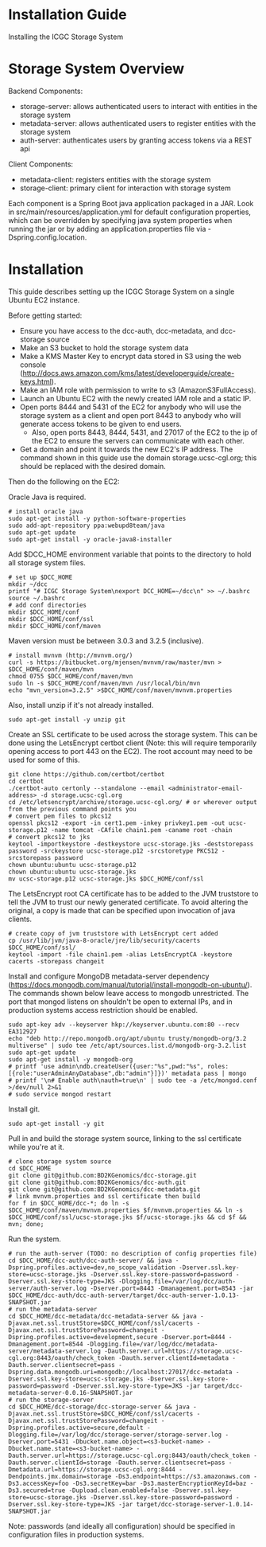 # Installation Guide
Installing the ICGC Storage System


# Storage System Overview
Backend Components:
- storage-server: allows authenticated users to interact with entities in the storage system
- metadata-server: allows authenticated users to register entities with the storage system
- auth-server: authenticates users by granting access tokens via a REST api

Client Components:
- metadata-client: registers entities with the storage system
- storage-client: primary client for interaction with storage system

Each component is a Spring Boot java application packaged in a JAR. Look in src/main/resources/application.yml for default configuration properties, which can be overridden by specifying java system properties when running the jar or by adding an application.properties file via -Dspring.config.location.


# Installation
This guide describes setting up the ICGC Storage System on a single Ubuntu EC2 instance.

Before getting started:
- Ensure you have access to the dcc-auth, dcc-metadata, and dcc-storage source
- Make an S3 bucket to hold the storage system data
- Make a KMS Master Key to encrypt data stored in S3 using the web console (http://docs.aws.amazon.com/kms/latest/developerguide/create-keys.html).
- Make an IAM role with permission to write to s3 (AmazonS3FullAccess).
- Launch an Ubuntu EC2 with the newly created IAM role and a static IP.
- Open ports 8444 and 5431 of the EC2 for anybody who will use the storage system as a client and open port 8443 to anybody who will generate access tokens to be given to end users.
  - Also, open ports 8443, 8444, 5431, and 27017 of the EC2 to the ip of the EC2 to ensure the servers can communicate with each other.
- Get a domain and point it towards the new EC2's IP address. The command shown in this guide use the domain storage.ucsc-cgl.org; this should be replaced with the desired domain.

Then do the following on the EC2:

Oracle Java is required.
```
# install oracle java
sudo apt-get install -y python-software-properties
sudo add-apt-repository ppa:webupd8team/java
sudo apt-get update
sudo apt-get install -y oracle-java8-installer
```

Add $DCC_HOME environment variable that points to the directory to hold all storage system files.
```
# set up $DCC_HOME
mkdir ~/dcc
printf "# ICGC Storage System\nexport DCC_HOME=~/dcc\n" >> ~/.bashrc
source ~/.bashrc
# add conf directories
mkdir $DCC_HOME/conf
mkdir $DCC_HOME/conf/ssl
mkdir $DCC_HOME/conf/maven
```

Maven version must be between 3.0.3 and 3.2.5 (inclusive).
```
# install mvnvm (http://mvnvm.org/)
curl -s https://bitbucket.org/mjensen/mvnvm/raw/master/mvn > $DCC_HOME/conf/maven/mvn
chmod 0755 $DCC_HOME/conf/maven/mvn
sudo ln -s $DCC_HOME/conf/maven/mvn /usr/local/bin/mvn
echo "mvn_version=3.2.5" >$DCC_HOME/conf/maven/mvnvm.properties
```

Also, install unzip if it's not already installed.
```
sudo apt-get install -y unzip git
```

Create an SSL certificate to be used across the storage system. This can be done using the LetsEncrypt certbot client (Note: this will require temporarily opening access to port 443 on the EC2). The root account may need to be used for some of this.
```
git clone https://github.com/certbot/certbot
cd certbot
./certbot-auto certonly --standalone --email <administrator-email-address> -d storage.ucsc-cgl.org
cd /etc/letsencrypt/archive/storage.ucsc-cgl.org/ # or wherever output from the previous command points you
# convert pem files to pkcs12
openssl pkcs12 -export -in cert1.pem -inkey privkey1.pem -out ucsc-storage.p12 -name tomcat -CAfile chain1.pem -caname root -chain
# convert pkcs12 to jks
keytool -importkeystore -destkeystore ucsc-storage.jks -deststorepass password -srckeystore ucsc-storage.p12 -srcstoretype PKCS12 -srcstorepass password
chown ubuntu:ubuntu ucsc-storage.p12
chown ubuntu:ubuntu ucsc-storage.jks
mv ucsc-storage.p12 ucsc-storage.jks $DCC_HOME/conf/ssl
```

The LetsEncrypt root CA certificate has to be added to the JVM truststore to tell the JVM to trust our newly generated certificate. To avoid altering the original, a copy is made that can be specified upon invocation of java clients.
```
# create copy of jvm truststore with LetsEncrypt cert added
cp /usr/lib/jvm/java-8-oracle/jre/lib/security/cacerts $DCC_HOME/conf/ssl/
keytool -import -file chain1.pem -alias LetsEncryptCA -keystore cacerts -storepass changeit
```

Install and configure MongoDB metadata-server dependency (https://docs.mongodb.com/manual/tutorial/install-mongodb-on-ubuntu/). The commands shown below leave access to mongodb unrestricted. The port that mongod listens on shouldn't be open to external IPs, and in production systems access restriction should be enabled.
```
sudo apt-key adv --keyserver hkp://keyserver.ubuntu.com:80 --recv EA312927
echo "deb http://repo.mongodb.org/apt/ubuntu trusty/mongodb-org/3.2 multiverse" | sudo tee /etc/apt/sources.list.d/mongodb-org-3.2.list
sudo apt-get update
sudo apt-get install -y mongodb-org
# printf 'use admin\ndb.createUser({user:"%s",pwd:"%s", roles:[{role:"userAdminAnyDatabase",db:"admin"}]})' metadata pass | mongo
# printf '\n# Enable auth\nauth=true\n' | sudo tee -a /etc/mongod.conf >/dev/null 2>&1
# sudo service mongod restart
```

Install git.
```
sudo apt-get install -y git
```

Pull in and build the storage system source, linking to the ssl certificate while you're at it.
```
# clone storage system source
cd $DCC_HOME
git clone git@github.com:BD2KGenomics/dcc-storage.git
git clone git@github.com:BD2KGenomics/dcc-auth.git
git clone git@github.com:BD2KGenomics/dcc-metadata.git
# link mvnvm.properties and ssl certificate then build
for f in $DCC_HOME/dcc-*; do ln -s $DCC_HOME/conf/maven/mvnvm.properties $f/mvnvm.properties && ln -s $DCC_HOME/conf/ssl/ucsc-storage.jks $f/ucsc-storage.jks && cd $f && mvn; done;
```

Run the system.
```
# run the auth-server (TODO: no description of config properties file)
cd $DCC_HOME/dcc-auth/dcc-auth-server/ && java -Dspring.profiles.active=dev,no_scope_validation -Dserver.ssl.key-store=ucsc-storage.jks -Dserver.ssl.key-store-password=password -Dserver.ssl.key-store-type=JKS -Dlogging.file=/var/log/dcc/auth-server/auth-server.log -Dserver.port=8443 -Dmanagement.port=8543 -jar $DCC_HOME/dcc-auth/dcc-auth-server/target/dcc-auth-server-1.0.13-SNAPSHOT.jar
# run the metadata-server
cd $DCC_HOME/dcc-metadata/dcc-metadata-server && java -Djavax.net.ssl.trustStore=$DCC_HOME/conf/ssl/cacerts -Djavax.net.ssl.trustStorePassword=changeit -Dspring.profiles.active=development,secure -Dserver.port=8444 -Dmanagement.port=8544 -Dlogging.file=/var/log/dcc/metadata-server/metadata-server.log -Dauth.server.url=https://storage.ucsc-cgl.org:8443/oauth/check_token -Dauth.server.clientId=metadata -Dauth.server.clientsecret=pass -Dspring.data.mongodb.uri=mongodb://localhost:27017/dcc-metadata -Dserver.ssl.key-store=ucsc-storage.jks -Dserver.ssl.key-store-password=password -Dserver.ssl.key-store-type=JKS -jar target/dcc-metadata-server-0.0.16-SNAPSHOT.jar
# run the storage-server
cd $DCC_HOME/dcc-storage/dcc-storage-server && java -Djavax.net.ssl.trustStore=$DCC_HOME/conf/ssl/cacerts -Djavax.net.ssl.trustStorePassword=changeit -Dspring.profiles.active=secure,default -Dlogging.file=/var/log/dcc/storage-server/storage-server.log -Dserver.port=5431 -Dbucket.name.object=<s3-bucket-name> -Dbucket.name.state=<s3-bucket-name> -Dauth.server.url=https://storage.ucsc-cgl.org:8443/oauth/check_token -Dauth.server.clientId=storage -Dauth.server.clientsecret=pass -Dmetadata.url=https://storage.ucsc-cgl.org:8444 -Dendpoints.jmx.domain=storage -Ds3.endpoint=https://s3.amazonaws.com -Ds3.accessKey=foo -Ds3.secretKey=bar -Ds3.masterEncryptionKeyId=baz -Ds3.secured=true -Dupload.clean.enabled=false -Dserver.ssl.key-store=ucsc-storage.jks -Dserver.ssl.key-store-password=password -Dserver.ssl.key-store-type=JKS -jar target/dcc-storage-server-1.0.14-SNAPSHOT.jar
```
Note: passwords (and ideally all configuration) should be specified in configuration files in production systems.
